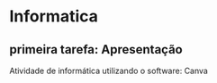 # Informatica
## primeira tarefa: Apresentação
  Atividade de informática utilizando o software: Canva
